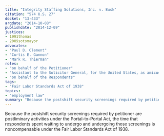 ```yaml
---
title: "Integrity Staffing Solutions, Inc. v. Busk"
citation: "574 U.S. 27"
docket: "13-433"
argdate: "2014-10-08"
publishdate: "2014-12-09"
justices:
- 1991thomas
- 2009sotomayor
advocates:
- "Paul D. Clement"
- "Curtis E. Gannon"
- "Mark R. Thierman"
roles:
- "on behalf of the Petitioner"
- "Assistant to the Solicitor General, for the United States, as amicus curiae, supporting the Petitioner"
- "on behalf of the Respondents"
tags:
- "Fair Labor Standards Act of 1938"
topics:
- "employment law"
summary: "Because the postshift security screenings required by petitioner are postliminary activities under the Portal-to-Portal Act, the time that respondents spent waiting to undergo and undergoing those screenings is noncompensable under the Fair Labor Standards Act of 1938."
---
```

Because the postshift security screenings required by petitioner are postliminary activities under the Portal-to-Portal Act, the time that respondents spent waiting to undergo and undergoing those screenings is noncompensable under the Fair Labor Standards Act of 1938.

